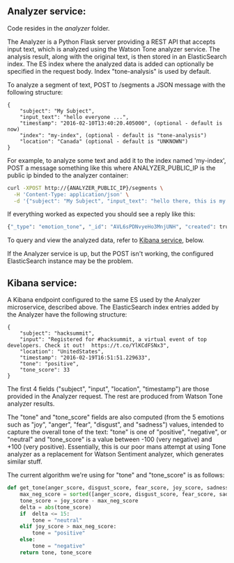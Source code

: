 ## Analyzer service:

Code resides in the *analyzer* folder.

The Analyzer is a Python Flask server providing a REST API that accepts input text, which is analyzed using the Watson Tone
analyzer service. The analysis result, along with the original text, is then stored in an ElasticSearch index.
The ES index where the analyzed data is added can optionally be specified in the request body. Index "tone-analysis" is used by default.

To analyze a segment of text, POST to /segments a JSON message with the following structure:

```
{
    "subject": "My Subject",
    "input_text": "hello everyone ...",
    "timestamp": "2016-02-10T13:40:20.405000", (optional - default is now)
    "index": "my-index", (optional - default is "tone-analysis")
    "location": "Canada" (optional - default is "UNKNOWN")
}
```

For example, to analyze some text and add it to the index named 'my-index', POST a message something like this where ANALYZER_PUBLIC_IP is the public ip binded to the analyzer container:

```bash
curl -XPOST http://{ANALYZER_PUBLIC_IP}/segments \
  -H 'Content-Type: application/json' \
  -d '{"subject": "My Subject", "input_text": "hello there, this is my message.", "index": "my-index"}'
```

If everything worked as expected you should see a reply like this:

```bash
{"_type": "emotion_tone", "_id": "AVL6sPDNvyeHo3MnjUNH", "created": true, "_version": 1, "_index": "my-index"}
```

To query and view the analyzed data, refer to [Kibana service](#kibana-service), below.

If the Analyzer service is up, but the POST isn't working, the configured ElasticSearch instance may be the problem.

## Kibana service:
A Kibana endpoint configured to the same ES used by the Analyzer microservice, described above.
The ElasticSearch index entries added by the Analyzer have the following structure:

```
{
    "subject": "hacksummit",
    "input": "Registered for #hacksummit, a virtual event of top developers. Check it out!  https://t.co/YlKCdFSNx3",
    "location": "UnitedStates",
    "timestamp": "2016-02-19T16:51:51.229633",
    "tone": "positive",
    "tone_score": 33
}
```

The first 4 fields ("subject", "input", "location", "timestamp") are those provided in the Analyzer request. The rest are produced from
Watson Tone analyzer results.

The "tone" and "tone_score" fields are also computed (from the 5 emotions such as "joy", "anger", "fear", "disgust", and "sadness") values, intended to capture the overall tone of the text:
"tone" is one of "positive", "negative", or "neutral" and "tone_score" is a value between -100 (very negative) and +100 (very positive).
Essentially, this is our poor mans attempt at using Tone analyzer as a replacement for Watson Sentiment analyzer, which generates similar
stuff.

The current algorithm we're using for "tone" and "tone_score" is as follows:

```python
def get_tone(anger_score, disgust_score, fear_score, joy_score, sadness_score):
    max_neg_score = sorted([anger_score, disgust_score, fear_score, sadness_score])[3]
    tone_score = joy_score - max_neg_score
    delta = abs(tone_score)
    if  delta <= 15:
        tone = "neutral"
    elif joy_score > max_neg_score:
        tone = "positive"
    else:
        tone = "negative"
    return tone, tone_score
```

